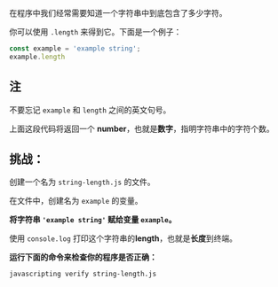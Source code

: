 在程序中我们经常需要知道一个字符串中到底包含了多少字符。

你可以使用 `.length` 来得到它。下面是一个例子：

```js
const example = 'example string';
example.length
```

## 注

不要忘记 `example` 和 `length` 之间的英文句号。

上面这段代码将返回一个 **number**，也就是**数字**，指明字符串中的字符个数。


## 挑战：

创建一个名为 `string-length.js` 的文件。

在文件中，创建名为 `example` 的变量。

**将字符串 `'example string'` 赋给变量 `example`。**

使用 `console.log` 打印这个字符串的**length**，也就是**长度**到终端。

**运行下面的命令来检查你的程序是否正确：**

`javascripting verify string-length.js`
